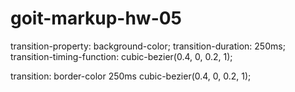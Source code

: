 # goit-markup-hw-05

transition-property: background-color;
transition-duration: 250ms;
transition-timing-function: cubic-bezier(0.4, 0, 0.2, 1);

transition: border-color 250ms cubic-bezier(0.4, 0, 0.2, 1);
